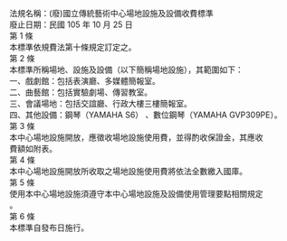 法規名稱：(廢)國立傳統藝術中心場地設施及設備收費標準  
廢止日期：民國 105 年 10 月 25 日  
第 1 條  
本標準依規費法第十條規定訂定之。  
第 2 條  
本標準所稱場地、設施及設備（以下簡稱場地設施），其範圍如下：  
一、戲劇館：包括表演廳、多媒體簡報室。  
二、曲藝館：包括實驗劇場、傳習教室。  
三、會議場地：包括交誼廳、行政大樓三樓簡報室。  
四、其他設備：鋼琴（YAMAHA S6） 、數位鋼琴（YAMAHA GVP309PE）。  
第 3 條  
本中心場地設施開放，應徵收場地設施使用費，並得酌收保證金，其應收  
費額如附表。  
第 4 條  
本中心場地設施開放所收取之場地設施使用費將依法全數繳入國庫。  
第 5 條  
使用本中心場地設施須遵守本中心場地設施及設備使用管理要點相關規定  
。  
第 6 條  
本標準自發布日施行。  


